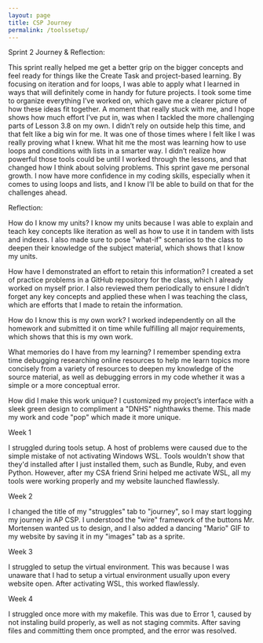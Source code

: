 ```yaml
---
layout: page
title: CSP Journey
permalink: /toolssetup/
---
```


Sprint 2 Journey & Reflection:

This sprint really helped me get a better grip on the bigger concepts and feel ready for things like the Create Task and project-based learning. By focusing on iteration and for loops, I was able to apply what I learned in ways that will definitely come in handy for future projects. I took some time to organize everything I’ve worked on, which gave me a clearer picture of how these ideas fit together. A moment that really stuck with me, and I hope shows how much effort I’ve put in, was when I tackled the more challenging parts of Lesson 3.8 on my own. I didn’t rely on outside help this time, and that felt like a big win for me. It was one of those times where I felt like I was really proving what I knew.
What hit me the most was learning how to use loops and conditions with lists in a smarter way. I didn’t realize how powerful those tools could be until I worked through the lessons, and that changed how I think about solving problems.
This sprint gave me personal growth. I now have more confidence in my coding skills, especially when it comes to using loops and lists, and I know I’ll be able to build on that for the challenges ahead.

Reflection:

How do I know my units?
I know my units because I was able to explain and teach key concepts like iteration as well as how to use it in tandem with lists and indexes. I also made sure to pose "what-if" scenarios to the class to deepen their knowledge of the subject material, which shows that I know my units.

How have I demonstrated an effort to retain this information?
I created a set of practice problems in a GitHub repository for the class, which I already worked on myself prior. I also reviewed them periodically to ensure I didn’t forget any key concepts and applied these when I was teaching the class, which are efforts that I made to retain the information.

How do I know this is my own work?
I worked independently on all the homework and submitted it on time while fulfilling all major requirements, which shows that this is my own work.

What memories do I have from my learning?
I remember spending extra time debugging researching online resources to help me learn topics more concisely from a variety of resources to deepen my knowledge of the source material, as well as debugging errors in my code whether it was a simple or a more conceptual error.

How did I make this work unique?
I customized my project’s interface with a sleek green design to compliment a "DNHS" nighthawks theme. This made my work and code "pop" which made it more unique.

Week 1

I struggled during tools setup. A host of problems were caused due to the simple mistake of not activating Windows WSL.
Tools wouldn't show that they'd installed after I just installed them, such as Bundle, Ruby, and even Python.
However, after my CSA friend Srini helped me activate WSL, all my tools were working properly and my website launched flawlessly.

Week 2

I changed the title of my "struggles" tab to "journey", so I may start logging my journey in AP CSP. I understood the "wire" framework
of the buttons Mr. Mortensen wanted us to design, and I also added a dancing "Mario" GIF to my website by saving it in my "images" tab as 
a sprite.

Week 3

I struggled to setup the virtual environment. This was because I was unaware that I had to setup a virtual environment usually upon every website open. After activating WSL, this worked flawlessly.

Week 4

I struggled once more with my makefile. This was due to Error 1, caused by not instaling build properly, as well as not staging commits. After saving files and committing them once prompted, and the error was resolved.